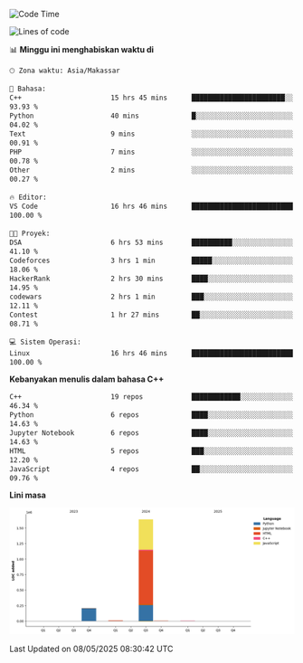 <!--START_SECTION:waka-->
![Code Time](http://img.shields.io/badge/Code%20Time-198%20hrs%205%20mins-blue)

![Lines of code](https://img.shields.io/badge/Sejak%20Hello%20World%20aku%20telah%20menulis-1.9%20million%20baris%20kode-blue)

📊 **Minggu ini menghabiskan waktu di** 

```text
🕑︎ Zona waktu: Asia/Makassar

💬 Bahasa: 
C++                      15 hrs 45 mins      ███████████████████████░░   93.93 % 
Python                   40 mins             █░░░░░░░░░░░░░░░░░░░░░░░░   04.02 % 
Text                     9 mins              ░░░░░░░░░░░░░░░░░░░░░░░░░   00.91 % 
PHP                      7 mins              ░░░░░░░░░░░░░░░░░░░░░░░░░   00.78 % 
Other                    2 mins              ░░░░░░░░░░░░░░░░░░░░░░░░░   00.27 % 

🔥 Editor: 
VS Code                  16 hrs 46 mins      █████████████████████████   100.00 % 

🐱‍💻 Proyek: 
DSA                      6 hrs 53 mins       ██████████░░░░░░░░░░░░░░░   41.10 % 
Codeforces               3 hrs 1 min         █████░░░░░░░░░░░░░░░░░░░░   18.06 % 
HackerRank               2 hrs 30 mins       ████░░░░░░░░░░░░░░░░░░░░░   14.95 % 
codewars                 2 hrs 1 min         ███░░░░░░░░░░░░░░░░░░░░░░   12.11 % 
Contest                  1 hr 27 mins        ██░░░░░░░░░░░░░░░░░░░░░░░   08.71 % 

💻 Sistem Operasi: 
Linux                    16 hrs 46 mins      █████████████████████████   100.00 % 
```

**Kebanyakan menulis dalam bahasa C++** 

```text
C++                      19 repos            ████████████░░░░░░░░░░░░░   46.34 % 
Python                   6 repos             ████░░░░░░░░░░░░░░░░░░░░░   14.63 % 
Jupyter Notebook         6 repos             ████░░░░░░░░░░░░░░░░░░░░░   14.63 % 
HTML                     5 repos             ███░░░░░░░░░░░░░░░░░░░░░░   12.20 % 
JavaScript               4 repos             ██░░░░░░░░░░░░░░░░░░░░░░░   09.76 % 
```



**Lini masa**

![Lines of Code chart](https://raw.githubusercontent.com/yusuf601/yusuf601/main/assets/bar_graph.png)


 Last Updated on 08/05/2025 08:30:42 UTC
<!--END_SECTION:waka-->
